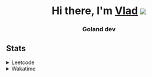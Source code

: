<h1 align="center">Hi there, I'm <a href="https://t.me/N0gameNol1fee" target="_blank">Vlad</a> 
<img src="https://github.com/blackcater/blackcater/raw/main/images/Hi.gif" height="32"/></h1>
<h3 align="center">Goland dev</h3>

<h2>Stats</h2>
<details><summary>Leetcode</summary>

[![Nol1fe LeetCode stats](https://leetcode-stats-six.vercel.app/api?username=Nol1feee&theme=dark)](https://leetcode.com/Nol1feee/)
</details>

<details><summary>Wakatime</summary>
<!--START_SECTION:waka-->
 
![Code Time](http://img.shields.io/badge/Code%20Time-276%20hrs%2023%20mins-blue)

![Profile Views](http://img.shields.io/badge/Profile%20Views-0-blue)

**🐱 My GitHub Data** 

> 📦 31.3 kB Used in GitHub's Storage 
 > 
> 🏆 29 Contributions in the Year 2023
 > 
> 🚫 Not Opted to Hire
 > 
> 📜 4 Public Repositories 
 > 
> 🔑 1 Private Repositories 
 > 
**I'm an Early 🐤** 

```text
🌞 Morning                248 commits         ███████░░░░░░░░░░░░░░░░░░   28.54 % 
🌆 Daytime                323 commits         █████████░░░░░░░░░░░░░░░░   37.17 % 
🌃 Evening                252 commits         ███████░░░░░░░░░░░░░░░░░░   29.00 % 
🌙 Night                  46 commits          █░░░░░░░░░░░░░░░░░░░░░░░░   05.29 % 
```
📅 **I'm Most Productive on Sunday** 

```text
Monday                   144 commits         ████░░░░░░░░░░░░░░░░░░░░░   16.57 % 
Tuesday                  122 commits         ████░░░░░░░░░░░░░░░░░░░░░   14.04 % 
Wednesday                127 commits         ████░░░░░░░░░░░░░░░░░░░░░   14.61 % 
Thursday                 77 commits          ██░░░░░░░░░░░░░░░░░░░░░░░   08.86 % 
Friday                   103 commits         ███░░░░░░░░░░░░░░░░░░░░░░   11.85 % 
Saturday                 138 commits         ████░░░░░░░░░░░░░░░░░░░░░   15.88 % 
Sunday                   158 commits         █████░░░░░░░░░░░░░░░░░░░░   18.18 % 
```


📊 **This Week I Spent My Time On** 

```text
🕑︎ Time Zone: Europe/Moscow

💬 Programming Languages: 
Go                       40 mins             ████████████████████████░   96.45 % 
HTTP Request             0 secs              ░░░░░░░░░░░░░░░░░░░░░░░░░   01.86 % 
INI                      0 secs              ░░░░░░░░░░░░░░░░░░░░░░░░░   01.59 % 
Makefile                 0 secs              ░░░░░░░░░░░░░░░░░░░░░░░░░   00.10 % 

🔥 Editors: 
GoLand                   41 mins             █████████████████████████   98.41 % 
Vim                      0 secs              ░░░░░░░░░░░░░░░░░░░░░░░░░   01.59 % 

🐱‍💻 Projects: 
CLI-chat                 41 mins             █████████████████████████   98.41 % 
Unknown Project          0 secs              ░░░░░░░░░░░░░░░░░░░░░░░░░   01.59 % 

💻 Operating System: 
Mac                      41 mins             █████████████████████████   100.00 % 
```

**I Mostly Code in Go** 

```text
Go                       2 repos             █████████████████░░░░░░░░   66.67 % 
C                        1 repo              ████████░░░░░░░░░░░░░░░░░   33.33 % 
```



**Timeline**

![Lines of Code chart](https://raw.githubusercontent.com/Nol1feee/Nol1feee/main/assets/bar_graph.png)


 Last Updated on 24/11/2023 20:48:06 UTC
<!--END_SECTION:waka-->
</details>
